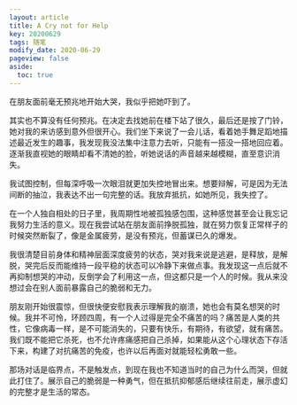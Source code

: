 ```yaml
---
layout: article
title: A Cry not for Help
key: 20200629
tags: 随笔
modify_date: 2020-06-29
pageview: false
aside:
  toc: true
---
```


<!--more-->

在朋友面前毫无预兆地开始大哭，我似乎把她吓到了。

其实也不算没有任何预兆。在决定去找她前在楼下站了很久，最后还是按了门铃，她对我的来访感到意外但很开心。我们坐下来说了一会儿话，看着她手舞足蹈地描述最近发生的趣事，我发现我没法集中注意力去听，只能有一搭没一搭地回应着。逐渐我直视她的眼睛却看不清她的脸，听她说话的声音越来越模糊，直至意识消失。

我试图控制，但每深呼吸一次眼泪就更加失控地冒出来。想要辩解，可是因为无法间断的抽泣，我表达不出一句完整的话。我放弃抵抗，如她所见，我失控了。

在一个人独自相处的日子里，我周期性地被孤独感包围，这种感觉甚至会让我忘记我努力生活的意义。现在我尝试站在朋友面前挣脱孤独，就在努力恢复正常样子的时候突然断裂了，像是金属疲劳，是没有预兆，但蓄谋已久的爆发。

我很清楚目前身体和精神层面深度疲劳的状态，哭对我来说是逃避，是释放，是解脱，哭完后反而能维持一段平稳的状态可以冷静下来做点事。我发现这一点后就不再抑制想哭的冲动，反倒学会了利用这一点，但这都只是一个人的时候。我从来没想过会在别人面前暴露自己的脆弱和无力。

朋友刚开始很震惊，但很快便安慰我表示理解我的崩溃，她也会有莫名想哭的时候。我并不可怜，环顾四周，有一个人过得是完全不痛苦的吗？痛苦是人类的共性，它像病毒一样，是不可能消失的，只要有快乐，有期待，有欲望，就有痛苦。我们既不能把它杀死，也不允许疼痛感把自己杀掉，如果能从这个心理状态下存活下来，构建了对抗痛苦的免疫，也许以后再面对就能轻松勇敢一些。

那场对话是临界点，不是触发点，到现在我也不知道当时的自己为什么而哭，但就此打住了。展示自己的脆弱是一种勇气，但在抵抗抑郁感后继续往前走，展示虚幻的完整才是生活的常态。
